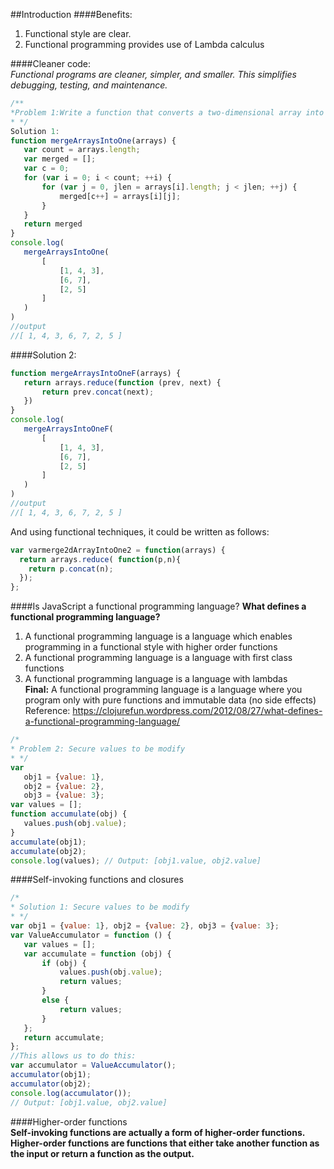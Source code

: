 ##Introduction
####Benefits:
1.  Functional style are clear.
2.  Functional programming provides use of Lambda calculus  

####Cleaner code:  
*Functional programs are cleaner, simpler, and smaller. This simplifies debugging, testing,
and maintenance.*
```js
/**
*Problem 1:Write a function that converts a two-dimensional array into a one-dimensional array.
* */	
Solution 1: 
function mergeArraysIntoOne(arrays) {
   var count = arrays.length;
   var merged = [];
   var c = 0;
   for (var i = 0; i < count; ++i) {
       for (var j = 0, jlen = arrays[i].length; j < jlen; ++j) {
           merged[c++] = arrays[i][j];
       }
   }
   return merged
}
console.log(
   mergeArraysIntoOne(
       [
           [1, 4, 3],
           [6, 7],
           [2, 5]
       ]
   )
)
//output
//[ 1, 4, 3, 6, 7, 2, 5 ]
```
####Solution 2: 
```js
function mergeArraysIntoOneF(arrays) {
   return arrays.reduce(function (prev, next) {
       return prev.concat(next);
   })
}
console.log(
   mergeArraysIntoOneF(
       [
           [1, 4, 3],
           [6, 7],
           [2, 5]
       ]
   )
)
//output
//[ 1, 4, 3, 6, 7, 2, 5 ]
```
And using functional techniques, it could be written as follows:
```js
var varmerge2dArrayIntoOne2 = function(arrays) {
  return arrays.reduce( function(p,n){
    return p.concat(n);
  });
};
```
####Is JavaScript a functional programming language?
**What defines a functional programming language?**   
1.  A functional programming language is a language which enables programming in a functional style with higher order functions   
2.  A functional programming language is a language with first class functions    
3.  A functional programming language is a language with lambdas    
**Final:** A functional programming language is a language where you program only with pure functions and immutable data (no side effects)  
Reference: https://clojurefun.wordpress.com/2012/08/27/what-defines-a-functional-programming-language/  
```js
/*
* Problem 2: Secure values to be modify
* */
var
   obj1 = {value: 1},
   obj2 = {value: 2},
   obj3 = {value: 3};
var values = [];
function accumulate(obj) {
   values.push(obj.value);
}
accumulate(obj1);
accumulate(obj2);
console.log(values); // Output: [obj1.value, obj2.value]
```
####Self-invoking functions and closures
```js
/*
* Solution 1: Secure values to be modify
* */
var obj1 = {value: 1}, obj2 = {value: 2}, obj3 = {value: 3};
var ValueAccumulator = function () {
   var values = [];
   var accumulate = function (obj) {
       if (obj) {
           values.push(obj.value);
           return values;
       }
       else {
           return values;
       }
   };
   return accumulate;
};
//This allows us to do this:
var accumulator = ValueAccumulator();
accumulator(obj1);
accumulator(obj2);
console.log(accumulator());
// Output: [obj1.value, obj2.value]
```
####Higher-order functions  
**Self-invoking functions are actually a form of higher-order functions. Higher-order
functions are functions that either take another function as the input or return a function as
the output.**
